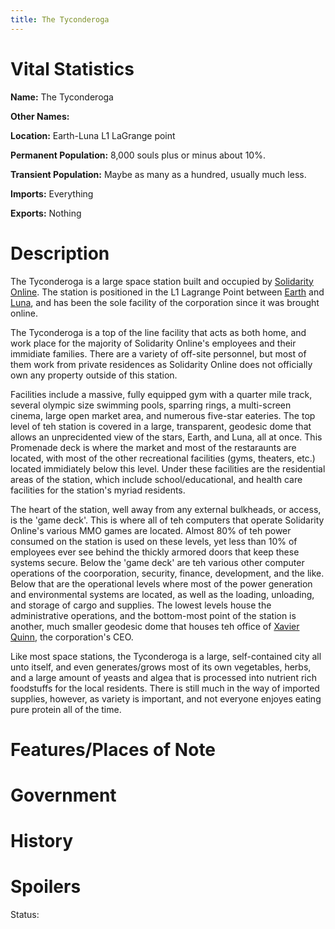 ```yaml
---
title: The Tyconderoga
---
```


# Vital Statistics

**Name:** The Tyconderoga

**Other Names:**

**Location:** Earth-Luna L1 LaGrange point

**Permanent Population:** 8,000 souls plus or minus about 10%.

**Transient Population:** Maybe as many as a hundred, usually much less.

**Imports:** Everything

**Exports:** Nothing

# Description

The Tyconderoga is a large space station built and occupied by [Solidarity
Online](../../corporations/solidarity_online). The station is positioned in the
L1 Lagrange Point between [Earth](../earth) and [Luna](../luna), and has been
the sole facility of the corporation since it was brought online.

The Tyconderoga is a top of the line facility that acts as both home, and work
place for the majority of Solidarity Online's employees and their immidiate
families. There are a variety of off-site personnel, but most of them work from
private residences as Solidarity Online does not officially own any property
outside of this station.

Facilities include a massive, fully equipped gym with a quarter mile track,
several olympic size swimming pools, sparring rings, a multi-screen cinema,
large open market area, and numerous five-star eateries. The top level of teh
station is covered in a large, transparent, geodesic dome that allows an
unprecidented view of the stars, Earth, and Luna, all at once. This Promenade
deck is where the market and most of the restaraunts are located, with most of
the other recreational facilities (gyms, theaters, etc.) located immidiately
below this level. Under these facilities are the residential areas of the
station, which include school/educational, and health care facilities for the
station's myriad residents.

The heart of the station, well away from any external bulkheads, or access, is
the 'game deck'. This is where all of teh computers that operate Solidarity
Online's various MMO games are located. Almost 80% of teh power consumed on the
station is used on these levels, yet less than 10% of employees ever see behind
the thickly armored doors that keep these systems secure. Below the 'game deck'
are teh various other computer operations of the coorporation, security,
finance, development, and the like. Below that are the operational levels where
most of the power generation and environmental systems are located, as well as
the loading, unloading, and storage of cargo and supplies. The lowest levels
house the administrative operations, and the bottom-most point of the station is
another, much smaller geodesic dome that houses teh office of [Xavier
Quinn](../../people-future/xavier_quinn), the corporation's CEO.

Like most space stations, the Tyconderoga is a large, self-contained city all
unto itself, and even generates/grows most of its own vegetables, herbs, and a
large amount of yeasts and algea that is processed into nutrient rich foodstuffs
for the local residents. There is still much in the way of imported supplies,
however, as variety is important, and not everyone enjoyes eating pure protein
all of the time.

# Features/Places of Note

# Government

# History

# Spoilers

Status:
